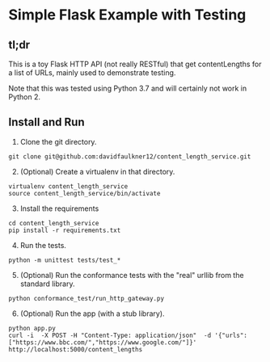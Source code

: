 # Simple Flask Example with Testing

## tl;dr
This is a toy Flask HTTP API (not really RESTful) that get contentLengths for
a list of URLs, mainly used to demonstrate testing.

Note that this was tested using Python 3.7 and will certainly not work in
Python 2.

## Install and Run
1. Clone the git directory.

```shell
git clone git@github.com:davidfaulkner12/content_length_service.git
```

2. (Optional) Create a virtualenv in that directory.

```shell
virtualenv content_length_service
source content_length_service/bin/activate
```

3. Install the requirements
```shell
cd content_length_service
pip install -r requirements.txt
```

4. Run the tests.
```shell
python -m unittest tests/test_*
```

5. (Optional) Run the conformance tests with the "real" urllib from the standard
library.

```shell
python conformance_test/run_http_gateway.py
```

6. (Optional) Run the app (with a stub library).
```shell
python app.py
curl -i  -X POST -H "Content-Type: application/json"  -d '{"urls":["https://www.bbc.com/","https://www.google.com/"]}' http://localhost:5000/content_lengths
```
